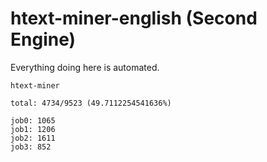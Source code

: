 # htext-miner-english (Second Engine)

Everything doing here is automated.

```
htext-miner

total: 4734/9523 (49.7112254541636%)

job0: 1065
job1: 1206
job2: 1611
job3: 852
```